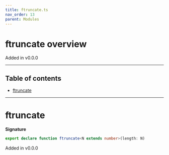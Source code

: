 ```yaml
---
title: ftruncate.ts
nav_order: 13
parent: Modules
---
```


# ftruncate overview

Added in v0.0.0

---

<h2 class="text-delta">Table of contents</h2>

- [ftruncate](#ftruncate)

---

# ftruncate

**Signature**

```ts
export declare function ftruncate<N extends number>(length: N)
```

Added in v0.0.0
